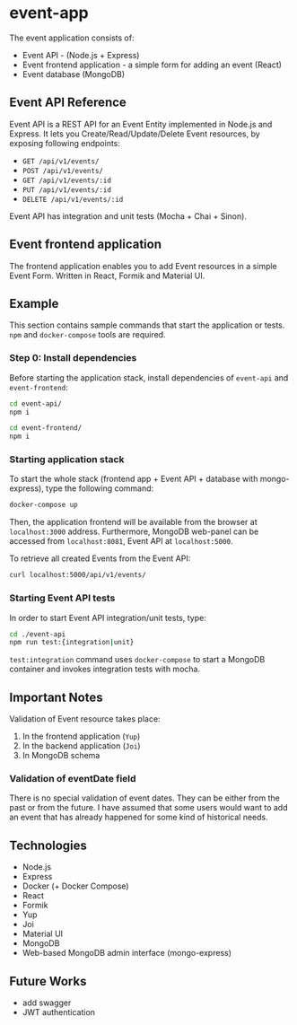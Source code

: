 # event-app

The event application consists of:

- Event API - (Node.js + Express)
- Event frontend application - a simple form for adding an event (React)
- Event database (MongoDB)

## Event API Reference

Event API is a REST API for an Event Entity implemented in Node.js and Express.
It lets you Create/Read/Update/Delete Event resources, by exposing following endpoints:

- `GET /api/v1/events/`
- `POST /api/v1/events/`
- `GET /api/v1/events/:id`
- `PUT /api/v1/events/:id`
- `DELETE /api/v1/events/:id`

Event API has integration and unit tests (Mocha + Chai + Sinon).

## Event frontend application

The frontend application enables you to add Event resources in a simple Event Form. Written in React, Formik and Material UI.

## Example

This section contains sample commands that start the application or tests. `npm` and `docker-compose` tools are required.

### Step 0: Install dependencies

Before starting the application stack, install dependencies of `event-api` and `event-frontend`:
```bash
cd event-api/
npm i
```

```bash
cd event-frontend/
npm i
```
 
### Starting application stack

To start the whole stack (frontend app + Event API + database with mongo-express), type the following command:

```bash
docker-compose up
```

Then, the application frontend will be available from the browser at `localhost:3000` address.
Furthermore, MongoDB web-panel can be accessed from `localhost:8081`, Event API at `localhost:5000`.

To retrieve all created Events from the Event API:

```bash
curl localhost:5000/api/v1/events/
```

### Starting Event API tests

In order to start Event API integration/unit tests, type:

```bash
cd ./event-api
npm run test:{integration|unit}
```

`test:integration` command uses `docker-compose` to start a MongoDB container and invokes integration tests with mocha.

## Important Notes

Validation of Event resource takes place:

1. In the frontend application (`Yup`)
2. In the backend application (`Joi`)
3. In MongoDB schema

### Validation of eventDate field

There is no special validation of event dates. They can be either from the past or from the future.
I have assumed that some users would want to add an event that has already happened for some kind of historical needs.

## Technologies

- Node.js
- Express
- Docker (+ Docker Compose)
- React
- Formik
- Yup
- Joi
- Material UI
- MongoDB
- Web-based MongoDB admin interface (mongo-express)

## Future Works

- add swagger
- JWT authentication

